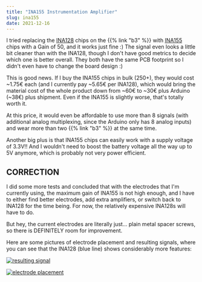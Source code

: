 ```yaml
---
title: "INA155 Instrumentation Amplifier"
slug: ina155
date: 2021-12-16
---
```


I tried replacing the [INA128](https://www.ti.com/product/INA128) chips on the
{{% link "b3" %}} with [INA155](https://www.ti.com/product/INA155) chips
with a Gain of 50, and it works just fine :) The signal even looks a little bit
cleaner than with the INA128, though I don't have good metrics to decide which
one is better overall.  They both have the same PCB footprint so I didn't even
have to change the board design :)

This is good news.  If I buy the INA155 chips in bulk (250+), they would cost
~1.75€ each (and I currently pay ~5.65€ per INA128), which would bring the
material cost of the whole product down from ~60€&nbsp;to&nbsp;~30€ plus
Arduino (~38€) plus shipment.  Even if the INA155 is slightly worse, that's
totally worth it.

At this price, it would even be affordable to use more than 8 signals (with
additional analog multiplexing, since the Arduino only has 8 analog inputs)
and wear more than two {{% link "b3" %}} at the same time.

Another big plus is that INA155 chips can easily work with a supply voltage of
3.3V!!  And I wouldn't need to boost the battery voltage all the way up to 5V
anymore, which is probably not very power efficient.

## CORRECTION

I did some more tests and concluded that with the electrodes that I'm currently
using, the maximum gain of INA155 is not high enough, and I have to
either find better electrodes, add extra amplifiers, or switch back to INA128
for the time being.  For now, the relatively expensive INA128s will have to do.

But hey, the current electrodes are literally just... plain metal spacer
screws, so there is DEFINITELY room for improvement.

Here are some pictures of electrode placement and resulting signals, where you
can see that the INA128 (blue line) shows considerably more features:

[![resulting signal](/img/blog/2021-12-17_193758.png)](/img/blog/2021-12-17_193758.png)

[![electrode placement](/img/blog/2021-12-17-193902.jpg)](/img/blog/2021-12-17-193902.jpg)
